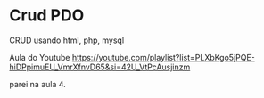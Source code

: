 # Crud PDO
 CRUD usando html, php, mysql

Aula do Youtube 
https://youtube.com/playlist?list=PLXbKgo5jPQE-hiDPpimuEU_VmrXfnvD65&si=42U_VtPcAusjinzm

parei na aula 4.